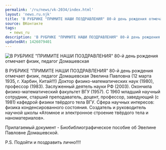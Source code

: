 ```yaml
---
permalink: '/ru/news/vk-2034/index.html'
layout: 'news.ru.njk'
title: 'В РУБРИКЕ "ПРИМИТЕ НАШИ ПОЗДРАВЛЕНИЯ" 80-й день рождения отмечает физик, педагог Домашевская'
source: ВКонтакте
tags:
  - news_ru
description: 'В РУБРИКЕ "ПРИМИТЕ НАШИ ПОЗДРАВЛЕНИЯ" 80-й день рождения отмечает физик, педагог Домашевская'
updatedAt: 1426079401
---
```

![В РУБРИКЕ "ПРИМИТЕ НАШИ ПОЗДРАВЛЕНИЯ" 80-й день рождения отмечает физик, педагог Домашевская](https://sun9-9.userapi.com/impf/c623625/v623625833/1720a/BcrVb6DGxEc.jpg?size=250x210&quality=96&proxy=1&sign=82a2f975f9cb9af0ee1b4a85b5936853&c_uniq_tag=xROyRCGsF0eDljw0CiqC0Vv03dLzN5ziOIsbKjvxe_4&type=album)

В РУБРИКЕ "ПРИМИТЕ НАШИ ПОЗДРАВЛЕНИЯ"
80-й день рождения отмечает физик, педагог
Домашевская Эвелина Павловна (12 марта 1935, г. Харбин, Китай!!!)
Доктор физико-математических наук (1980), профессор (1983).
Заслуженный деятель науки РФ (2003).
Окончила физико-математический факультет ВГУ (1957).
С 1960 младший научный сотрудник, старший преподаватель, доцент, профессор, заведующий (с 1981) кафедрой физики твёрдого тела ВГУ.
Сфера научных интересов: физика конденсированного состояния.
Создатель и руководитель научной школы «Атомное и электронное строение твёрдого тела и наноматериалов».

Прилагаемый документ - Биобиблиографическое пособие об Эвелине Павловне Домашевской.

P.S. Подойти и поздравить лично!!!!
